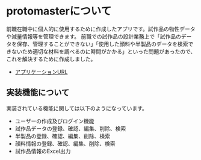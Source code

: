 # protomasterについて
前職在職中に個人的に使用するために作成したアプリです。試作品の物性データや減量情報等を管理できます。
前職での試作品の設計業務上で「試作品のデータを保存、管理することができない」「使用した顔料や半製品のデータを検索できないため適切な材料を調べるのに時間がかかる」といった問題があったので、これを解決するために作成しました。

- [アプリケーションURL](https://protomaster.herokuapp.com/)

## 実装機能について
実装されている機能に関しては以下のようになっています。
- ユーザーの作成及びログイン機能
- 試作品データの登録、確認、編集、削除、検索
- 半製品の登録、確認、編集、削除、検索
- 顔料情報の登録、確認、編集、削除、検索
- 試作品情報のExcel出力
